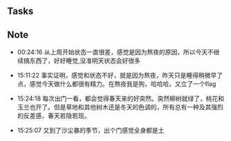 
## Tasks

## Note

- 00:24:16 从上周开始状态一直很差，感觉是因为熬夜的原因，所以今天不继续搞东西了，好好睡觉,没准明天状态会好很多 
- 15:11:22 
	事实证明，感觉和状态不好，就是因为熬夜，昨天只是睡得稍微早了点，感觉今天做什么都很有精力。在熬夜我是狗，哈哈哈，又立了一个flag
	 
- 15:24:18 每次出门一看，都会觉得春天来的好突然。突然柳树就绿了，桃花和玉兰也开了。但是草地和其他树木还是冬天的色调的，所有总有一种及其强烈的反差感，春天若隐若现。 
- 15:25:07 又到了沙尘暴的季节，出个门感觉全身都是土 
